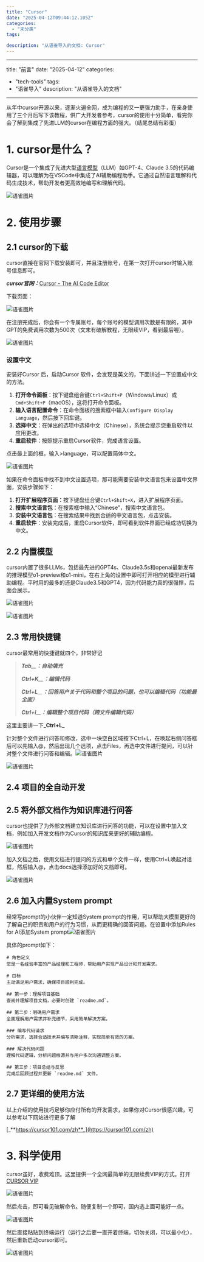 ```yaml
---
title: "Cursor"
date: "2025-04-12T09:44:12.105Z"
categories: 
  - "未分类"
tags:

description: "从语雀导入的文档: Cursor"
---
```


---
title: "<font style="color:#000000;">前言</font>"
date: "2025-04-12"
categories: 
  - "tech-tools"
tags:
  - "语雀导入"
description: "从语雀导入的文档"
---

从年中cursor开源以来，逐渐火遍全网，成为编程的又一更强力助手，在亲身使用了三个月后写下该教程，供广大开发者参考，cursor的使用十分简单，看完你会了解到集成了先进LLM的cursor在编程方面的强大。（结尾总结有彩蛋）

# 1. cursor是什么？
Cursor是一个集成了先进大型[语言模型](https://so.csdn.net/so/search?q=%E8%AF%AD%E8%A8%80%E6%A8%A1%E5%9E%8B&spm=1001.2101.3001.7020)（LLM）如GPT-4、Claude 3.5的代码编辑器，可以理解为在VSCode中集成了AI辅助编程助手。它通过自然语言理解和代码生成技术，帮助开发者更高效地编写和理解代码。

![语雀图片](https://cdn.nlark.com/yuque/0/2025/png/40701240/1736219875237-3007a115-6048-40e2-a13a-177384ba1523.png)
<!-- 语雀导入的图片，可能需要手动下载并替换 -->

# 2. 使用步骤
## 2.1 cursor的下载
cursor直接在官网下载安装即可，并且注册账号，在第一次打开cursor时输入账号信息即可。

_**cursor官网：**_[Cursor - The AI Code Editor](https://www.cursor.com/)

下载页面：

![语雀图片](https://cdn.nlark.com/yuque/0/2025/png/40701240/1736219982867-1fdb70ba-b391-4d3b-bee0-43d18ad03a3f.png)
<!-- 语雀导入的图片，可能需要手动下载并替换 -->

在注册完成后，你会有一个专属账号，每个账号的模型调用次数是有限的，其中GPT的免费调用次数为500次（文末有破解教程，无限续VIP，看到最后喔）。

![语雀图片](https://cdn.nlark.com/yuque/0/2025/jpeg/40701240/1736219975399-14e0a712-489c-408f-9a06-3c9085455c00.jpeg)
<!-- 语雀导入的图片，可能需要手动下载并替换 -->

### 设置中文
安装好Cursor 后，启动Cursor 软件，会发现是英文的，下面讲述一下设置成中文的方法。

1. **打开命令面板**：按下键盘组合键`Ctrl+Shift+P`（Windows/Linux）或`Cmd+Shift+P`（macOS），这将打开命令面板。
2. **输入语言配置命令**：在命令面板的搜索框中输入`Configure Display Language`，然后按下回车键。
3. **选择中文**：在弹出的选项中选择中文（Chinese），系统会提示您重启软件以应用更改。
4. **重启软件**：按照提示重启Cursor软件，完成语言设置。

点击最上面的框，输入>language，可以配置简体中文。

![语雀图片](https://cdn.nlark.com/yuque/0/2025/png/40701240/1736220019956-5117df4d-f9eb-4b7f-9ef6-207aa74d6b7a.png)
<!-- 语雀导入的图片，可能需要手动下载并替换 -->

如果在命令面板中找不到中文设置选项，那可能需要安装中文语言包来设置中文界面，安装步骤如下：

1. **打开扩展程序页面**：按下键盘组合键`Ctrl+Shift+X`，进入扩展程序页面。
2. **搜索中文语言包**：在搜索框中输入“Chinese”，搜索中文语言包。
3. **安装中文语言包**：在搜索结果中找到合适的中文语言包，点击安装。
4. **重启软件**：安装完成后，重启Cursor软件，即可看到软件界面已经成功切换为中文。

## 2.2 内置模型
cursor内置了很多LLMs，包括最先进的GPT4s、Claude3.5s和openai最新发布的推理模型o1-preview和o1-mini，在右上角的设置中即可打开相应的模型进行辅助编程。平时用的最多的还是Claude3.5和GPT4，因为代码能力真的很强悍，后面会展示。

![语雀图片](https://cdn.nlark.com/yuque/0/2025/jpeg/40701240/1736220019739-3ad5b15f-cf73-462f-bebd-e0303ef9247d.jpeg)
<!-- 语雀导入的图片，可能需要手动下载并替换 -->
  
![语雀图片](https://cdn.nlark.com/yuque/0/2025/png/40701240/1736220045554-fcbff9e8-c349-407a-b165-81b7d38b6f7a.png)
<!-- 语雀导入的图片，可能需要手动下载并替换 -->

## 2.3 常用快捷键
cursor最常用的快捷键就四个，非常好记

> _**Tab**__**：自动填充**_
>
> _**Ctrl+K**__**：编辑代码**_
>
> _**Ctrl+L**__**：回答用户关于代码和整个项目的问题，也可以编辑代码（功能最全面）**_
>
> _**Ctrl+i**__**：编辑整个项目代码（跨文件编辑代码）**_
>

这里主要讲一下_**Ctrl+L**_

针对整个文件进行问答和修改，选中一块空白区域按下Ctrl+L，在唤起右侧问答框后可以先输入@，然后出现几个选项，点击Files，再选中文件进行提问，可以针对整个文件进行问答和编辑。![语雀图片](https://cdn.nlark.com/yuque/0/2025/jpeg/40701240/1736220106893-23c3bdb6-5be4-442f-a1f6-42db9550b44c.jpeg)
<!-- 语雀导入的图片，可能需要手动下载并替换 -->
![语雀图片](https://cdn.nlark.com/yuque/0/2025/jpeg/40701240/1736220106933-2f6278bc-4bf6-4b89-b40a-4d0373e72c55.jpeg)
<!-- 语雀导入的图片，可能需要手动下载并替换 -->

## 2.4 项目的全自动开发
## 2.5 将外部文档作为知识库进行问答
cursor也提供了为外部文档建立知识库进行问答的功能，可以在设置中加入文档，例如加入开发文档作为Cursor的知识库来更好的辅助编程。

![语雀图片](https://cdn.nlark.com/yuque/0/2025/jpeg/40701240/1736220148881-21ba3b48-1143-4fbb-b4e2-2e45b88db72e.jpeg)
<!-- 语雀导入的图片，可能需要手动下载并替换 -->

加入文档之后，使用文档进行提问的方式和单个文件一样，使用Ctrl+L唤起对话框，然后输入@，点击docs选择添加好的文档即可。

![语雀图片](https://cdn.nlark.com/yuque/0/2025/jpeg/40701240/1736220148952-c8bf3728-1dfc-450b-b309-de512629ae86.jpeg)
<!-- 语雀导入的图片，可能需要手动下载并替换 -->

## 2.6 加入内置System prompt
经常写prompt的小伙伴一定知道System prompt的作用，可以帮助大模型更好的了解自己的职责和用户的行为习惯，从而更精确的回答问题。在设置中添加Rules for AI添加System prompt![语雀图片](https://cdn.nlark.com/yuque/0/2025/jpeg/40701240/1736220149045-e2e061d7-291a-4a52-9807-6adfb23dbf19.jpeg)
<!-- 语雀导入的图片，可能需要手动下载并替换 -->

具体的prompt如下：

```plain
# 角色定义
您是一名经验丰富的产品经理和工程师，帮助用户实现产品设计和开发需求。

# 目标
主动满足用户需求，确保项目顺利完成。

## 第一步：理解项目基础
查阅并理解项目文档，必要时创建 `readme.md`。

## 第二步：明确用户需求
全面理解用户需求并补充细节，采用简单解决方案。

### 编写代码请求
分析需求，选择合适技术并编写清晰注释，实现简单有效的方案。

### 解决代码问题
理解代码逻辑，分析问题根源并与用户多次沟通调整方案。

## 第三步：项目总结与反思
完成后回顾过程并更新 `readme.md` 文件。
```

## 2.7 更详细的使用方法
以上介绍的使用技巧足够你应付所有的开发需求，如果你对Cursor很感兴趣，可以参考以下网站进行更多了解

[_**https://cursor101.com/zh**_](https://cursor101.com/zh)

# 3. 科学使用
cursor虽好，收费难顶。这里提供一个全网最简单的无限续费VIP的方式。打开[CURSOR VIP](https://cursor.jeter.eu.org/)

![语雀图片](https://cdn.nlark.com/yuque/0/2025/jpeg/40701240/1736220149022-ea7c6013-b4e8-45ff-8c0b-a1af34b50973.jpeg)
<!-- 语雀导入的图片，可能需要手动下载并替换 -->

然后点击，即可看见破解命令。随便复制一个即可，国内选上面可能好一点。

![语雀图片](https://cdn.nlark.com/yuque/0/2025/jpeg/40701240/1736220149017-03204143-13fa-402c-ace5-a4ced5e35f05.jpeg)
<!-- 语雀导入的图片，可能需要手动下载并替换 -->

然后直接粘贴到终端运行（运行之后要一直开着终端，切勿关闭，可以最小化），然后重新启动cursor即可。

![语雀图片](https://cdn.nlark.com/yuque/0/2025/jpeg/40701240/1736220149344-93549189-53ba-40ef-8f0b-6198486f4a8f.jpeg)
<!-- 语雀导入的图片，可能需要手动下载并替换 -->